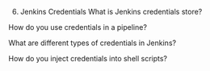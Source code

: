  6. Jenkins Credentials
What is Jenkins credentials store?

How do you use credentials in a pipeline?

What are different types of credentials in Jenkins?

How do you inject credentials into shell scripts?


